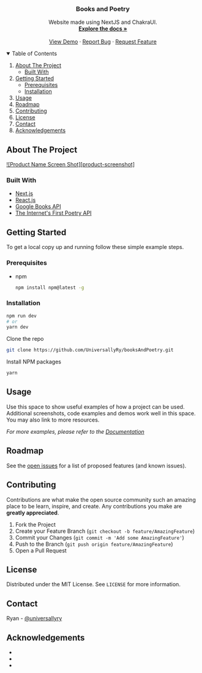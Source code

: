 <!-- PROJECT LOGO -->
<br />
<p align="center">

  <h3 align="center">Books and Poetry</h3>

  <p align="center">
    Website made using NextJS and ChakraUI.
    <br />
    <a href="https://github.com/universallyry/booksAndPoetry"><strong>Explore the docs »</strong></a>
    <br />
    <br />
    <a href="https://github.com/universallyry/booksAndPoetry">View Demo</a>
    ·
    <a href="https://github.com/universallyry/booksAndPoetry/issues">Report Bug</a>
    ·
    <a href="https://github.com/universallyry/booksAndPoetry/issues">Request Feature</a>
  </p>
</p>

<!-- TABLE OF CONTENTS -->
<details open="open">
  <summary>Table of Contents</summary>
  <ol>
    <li>
      <a href="#about-the-project">About The Project</a>
      <ul>
        <li><a href="#built-with">Built With</a></li>
      </ul>
    </li>
    <li>
      <a href="#getting-started">Getting Started</a>
      <ul>
        <li><a href="#prerequisites">Prerequisites</a></li>
        <li><a href="#installation">Installation</a></li>
      </ul>
    </li>
    <li><a href="#usage">Usage</a></li>
    <li><a href="#roadmap">Roadmap</a></li>
    <li><a href="#contributing">Contributing</a></li>
    <li><a href="#license">License</a></li>
    <li><a href="#contact">Contact</a></li>
    <li><a href="#acknowledgements">Acknowledgements</a></li>
  </ol>
</details>

<!-- ABOUT THE PROJECT -->

## About The Project

[![Product Name Screen Shot][product-screenshot]](https://example.com)

### Built With

- [Next.js](https://nextjs.org/)
- [React.js](https://reactjs.org/)
- [Google Books API](https://developers.google.com/books)
- [The Internet's First Poetry API](https://poetrydb.org)

<!-- GETTING STARTED -->

## Getting Started

To get a local copy up and running follow these simple example steps.

### Prerequisites

- npm
  ```sh
  npm install npm@latest -g
  ```

### Installation

```bash
npm run dev
# or
yarn dev
```

Clone the repo

```sh
git clone https://github.com/UniversallyRy/booksAndPoetry.git
```

Install NPM packages

```sh
yarn
```

<!-- USAGE EXAMPLES -->

## Usage

Use this space to show useful examples of how a project can be used. Additional screenshots, code examples and demos work well in this space. You may also link to more resources.

_For more examples, please refer to the [Documentation](https://example.com)_

<!-- ROADMAP -->

## Roadmap

See the [open issues](https://github.com/universallyry/booksAndPoetry/issues) for a list of proposed features (and known issues).

<!-- CONTRIBUTING -->

## Contributing

Contributions are what make the open source community such an amazing place to be learn, inspire, and create. Any contributions you make are **greatly appreciated**.

1. Fork the Project
2. Create your Feature Branch (`git checkout -b feature/AmazingFeature`)
3. Commit your Changes (`git commit -m 'Add some AmazingFeature'`)
4. Push to the Branch (`git push origin feature/AmazingFeature`)
5. Open a Pull Request

<!-- LICENSE -->

## License

Distributed under the MIT License. See `LICENSE` for more information.

<!-- CONTACT -->

## Contact

Ryan - [@universallyry](https://twitter.com/universallyry)

<!-- ACKNOWLEDGEMENTS -->

## Acknowledgements

- []()
- []()
- []()

